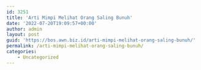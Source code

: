 ```yaml
---
id: 3251
title: 'Arti Mimpi Melihat Orang Saling Bunuh'
date: '2022-07-20T19:09:57+00:00'
author: admin
layout: post
guid: 'https://bos.awn.biz.id/arti-mimpi-melihat-orang-saling-bunuh/'
permalink: /arti-mimpi-melihat-orang-saling-bunuh/
categories:
    - Uncategorized
---
```


